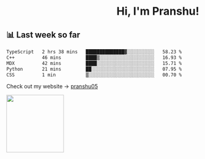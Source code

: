 <div align="right" >
   
   <H1>Hi, I'm Pranshu!</H1>

</div>

## 📊 Last week so far
<!--START_SECTION:waka-->

```txt
TypeScript   2 hrs 38 mins   ██████████████▓░░░░░░░░░░   58.23 %
C++          46 mins         ████▒░░░░░░░░░░░░░░░░░░░░   16.93 %
MDX          42 mins         ████░░░░░░░░░░░░░░░░░░░░░   15.71 %
Python       21 mins         ██░░░░░░░░░░░░░░░░░░░░░░░   07.95 %
CSS          1 min           ▒░░░░░░░░░░░░░░░░░░░░░░░░   00.70 %
```

<!--END_SECTION:waka-->

Check out my website -> [pranshu05](https://pranshu05.vercel.app)

<img align="left" width="150" src="https://user-images.githubusercontent.com/70943732/209951571-93b7afe5-f523-4683-b725-5d94b287e94e.png">

